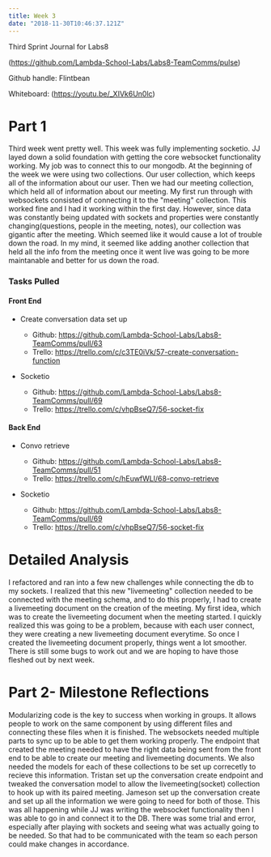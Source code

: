 ```yaml
---
title: Week 3
date: "2018-11-30T10:46:37.121Z"
---
```


Third Sprint Journal for Labs8

(https://github.com/Lambda-School-Labs/Labs8-TeamComms/pulse)

Github handle: Flintbean

Whiteboard: (https://youtu.be/_XIVk6Un0lc)

# Part 1

Third week went pretty well. This week was fully implementing socketio. JJ layed down a solid foundation with getting the core websocket functionality working. My job was to connect this to our mongodb. At the beginning of the week we were using two collections. Our user collection, which keeps all of the information about our user. Then we had our meeting collection, which held all of information about our meeting. My first run through with websockets consisted of connecting it to the "meeting" collection. This worked fine and I had it working within the first day. However, since data was constantly being updated with sockets and properties were constantly changing(questions, people in the meeting, notes), our collection was gigantic after the meeting. Which seemed like it would cause a lot of trouble down the road. In my mind, it seemed like adding another collection that held all the info from the meeting once it went live was going to be more maintanable and better for us down the road. 

### Tasks Pulled

#### Front End

* Create conversation data set up
    * Github: https://github.com/Lambda-School-Labs/Labs8-TeamComms/pull/63
    * Trello: https://trello.com/c/c3TE0iVk/57-create-conversation-function
  
* Socketio
    * Github: https://github.com/Lambda-School-Labs/Labs8-TeamComms/pull/69
    * Trello: https://trello.com/c/vhpBseQ7/56-socket-fix

#### Back End

* Convo retrieve
    * Github: https://github.com/Lambda-School-Labs/Labs8-TeamComms/pull/51
    * Trello: https://trello.com/c/hEuwfWLl/68-convo-retrieve

* Socketio
    * Github: https://github.com/Lambda-School-Labs/Labs8-TeamComms/pull/69
    * Trello: https://trello.com/c/vhpBseQ7/56-socket-fix


# Detailed Analysis

I refactored and ran into a few new challenges while connecting the db to my sockets. I realized that this new "livemeeting" collection needed to be connected with the meeting schema, and to do this properly, I had to create a livemeeting document on the creation of the meeting. My first idea, which was to create the livemeeting document when the meeting started. I quickly realized this was going to be a problem, because with each user connect, they were creating a new livemeeting document everytime. So once I created the livemeeting document properly, things went a lot smoother. There is still some bugs to work out and we are hoping to have those fleshed out by next week.

# Part 2- Milestone Reflections

Modularizing code is the key to success when working in groups. It allows people to work on the same component by using different files and connecting these files when it is finished. The websockets needed multiple parts to sync up to be able to get them working properly. The endpoint that created the meeting needed to have the right data being sent from the front end to be able to create our meeting and livemeeting documents. We also needed the models for each of these collections to be set up correcetly to recieve this information. Tristan set up the conversation create endpoint and tweaked the conversation model to allow the livemeeting(socket) collection to hook up with its paired meeting. Jameson set up the conversation create and set up all the information we were going to need for both of those. This was all happening while JJ was writing the websocket functionality then I was able to go in and connect it to the DB. There was some trial and error, especially after playing with sockets and seeing what was actually going to be needed. So that had to be communicated with the team so each person could make changes in accordance.